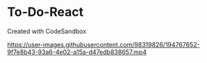 # To-Do-React
Created with CodeSandbox


https://user-images.githubusercontent.com/98319826/194767652-9f7e8b43-93a6-4e02-a15a-d47edb838657.mp4

